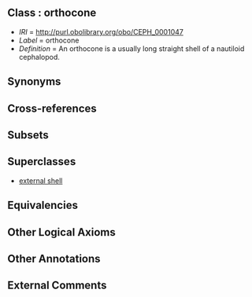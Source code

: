 
## Class : orthocone

 * *IRI* = http://purl.obolibrary.org/obo/CEPH_0001047
 * *Label* = orthocone
 * *Definition* = An orthocone is a usually long straight shell of a nautiloid cephalopod.

## Synonyms


## Cross-references


## Subsets


## Superclasses

 * [external shell](../../CEPH/31/CEPH_0001031.md)

## Equivalencies


## Other Logical Axioms


## Other Annotations


## External Comments

